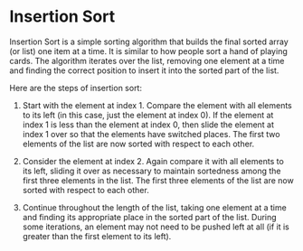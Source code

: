 # Insertion Sort

Insertion Sort is a simple sorting algorithm that builds the final sorted array (or list) one item at a time. It is similar to how people sort a hand of playing cards. The algorithm iterates over the list, removing one element at a time and finding the correct position to insert it into the sorted part of the list.

Here are the steps of insertion sort:

1. Start with the element at index 1. Compare the element with all elements to its left (in this case, just the element at index 0). If the element at index 1 is less than the element at index 0, then slide the element at index 1 over so that the elements have switched places. The first two elements of the list are now sorted with respect to each other.

2. Consider the element at index 2. Again compare it with all elements to its left, sliding it over as necessary to maintain sortedness among the first three elements in the list. The first three elements of the list are now sorted with respect to each other.

3. Continue throughout the length of the list, taking one element at a time and finding its appropriate place in the sorted part of the list. During some iterations, an element may not need to be pushed left at all (if it is greater than the first element to its left).